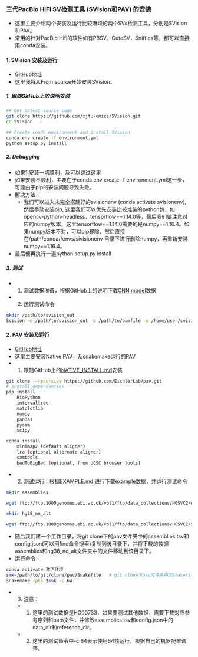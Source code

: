 ### 三代PacBio HiFi SV检测工具 (SVision和PAV) 的安装
- 这里主要介绍两个安装及运行比较麻烦的两个SVs检测工具，分别是SVision和PAV。
- 常用的针对PacBio Hifi的软件如有PBSV，CuteSV，Sniffles等，都可以直接用conda安装。

#### 1. SVision 安装及运行
- [GitHub地址](https://github.com/xjtu-omics/SVision)
- 这里我将从From source开始安装SVision。
  
##### 1. 跟随GitHub上的说明安装
```bash
## Get latest source code
git clone https://github.com/xjtu-omics/SVision.git
cd SVision

## Create conda environment and install SVision 
conda env create -f environment.yml
python setup.py install
```
##### 2. Debugging
- 如果1.安装一切顺利，及可以跳过这里
- 如果安装不顺利，主要在于conda env create -f environment.yml这一步，可能由于pip的安装问题导致失败。
- 解决方法：
  - 我们可以进入未完全搭建好的svisionenv (conda activate svisionenv), 然后手动安装pip, 这里我们可以优先安装比较难装的python包，如opencv-python-headless，tensorflow==1.14.0等，最后我们要注意对应的numpy版本，这里tensorflow==1.14.0需要的是numpy==1.16.4。如果numpy版本不对，可以pip移除，然后直接在/path/conda//envs/sivisionenv 目录下进行删除numpy，再重新安装numpy==1.16.4。
- 最后便再执行一遍python setup.py install

##### 3. 测试
- 1. 测试数据准备，根据GitHub上的说明下载[CNN model](https://drive.google.com/drive/folders/1j74IN6kPKEx9hy3aENx3zHYPUnyYWGvj?usp=sharing)数据
- 2. 运行测试命令
```bash
mkdir /path/to/svision_out
SVision -o /path/to/svision_out -b /path/to/bamfile -m /home/user/svision_model/svision-cnn-model.ckpt -g /path/to/reference.fa -n HG00733 -s 5 --graph --qname
```

#### 2. PAV 安装及运行
- [GitHub地址](https://github.com/EichlerLab/pav)
- 这里主要安装Native PAV，及snakemake运行的PAV
- 1. 跟随GitHub上的[NATIVE_INSTALL.md](https://github.com/EichlerLab/pav/blob/main/NATIVE_INSTALL.md)安装
```bash
git clone --recursive https://github.com/EichlerLab/pav.git
# Install dependencies
pip install 
    BioPython
    intervaltree
    matplotlib
    numpy
    pandas
    pysam
    scipy

conda install
    minimap2 (default aligner)
    lra (optional alternate aligner)
    samtools
    bedToBigBed (optional, from UCSC browser tools)
```
- 2. 测试运行：根据[EXAMPLE.md](https://github.com/EichlerLab/pav/blob/main/EXAMPLE.md) 进行下载example数据，并运行测试命令
```bash
mkdir assemblies

wget ftp://ftp.1000genomes.ebi.ac.uk/vol1/ftp/data_collections/HGSVC2/working/20221202_PAV_Example/* -P assemblies/

mkdir hg38_no_alt

wget ftp://ftp.1000genomes.ebi.ac.uk/vol1/ftp/data_collections/HGSVC2/technical/reference/20200513_hg38_NoALT/* -P hg38_no_alt/
```
  - 随后我们建一个工作目录，将git clone下的pav文件夹中的assemblies.tsv和config.json(可以用find命令搜索)复制到该目录下，并将下载的数据assemblies和hg38_no_alt文件夹中的文件移动到该目录下。
  - 运行命令：
```bash
conda activate 激活环境
smk=/path/to/git/clone/pav/Snakefile   # git clone下pav文件夹中的Snakefile路径
snakemake -pks $smk -c 64 
```
- 3. 注意：
  - 1. 这里的测试数据是HG00733，如果要测试其他数据，需要下载对应参考序列和bam文件，并修改assemblies.tsv和config.json中的data_dir和reference_dir。
  - 2. 这里的测试命令中-c 64表示使用64核运行，根据自己的机器配置调整。